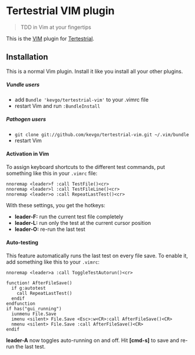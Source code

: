 # Tertestrial VIM plugin
> TDD in Vim at your fingertips

This is the [VIM](http://www.vim.org) plugin for [Tertestrial](https://github.com/kevgo/tertestrial-server).


## Installation

This is a normal Vim plugin.
Install it like you install all your other plugins.


##### Vundle users

* add `Bundle 'kevgo/tertestrial-vim'` to your .vimrc file
* restart Vim and run `:BundleInstall`

##### Pathogen users

* `git clone git://github.com/kevgo/tertestrial-vim.git ~/.vim/bundle`
* restart Vim


#### Activation in Vim

To assign keyboard shortcuts to the different test commands,
put something like this in your `.vimrc` file:

```viml
nnoremap <leader>f :call TestFile()<cr>
nnoremap <leader>l :call TestFileLine()<cr>
nnoremap <leader>o :call RepeatLastTest()<cr>
```

With these settings, you get the hotkeys:
* __leader-F:__ run the current test file completely
* __leader-L:__ run only the test at the current cursor position
* __leader-O:__ re-run the last test


#### Auto-testing

This feature automatically runs the last test on every file save.
To enable it, add something like this to your `.vimrc`:

```viml
nnoremap <leader>a :call ToggleTestAutorun()<cr>

function! AfterFileSave()
  if g:autotest
    call RepeatLastTest()
  endif
endfunction
if has("gui_running")
  iunmenu File.Save
  imenu <silent> File.Save <Esc>:w<CR>:call AfterFileSave()<CR>
  nmenu <silent> File.Save :call AfterFileSave()<CR>
endif
```

__leader-A__ now toggles auto-running on and off.
Hit __[cmd-s]__ to save and re-run the last test.

